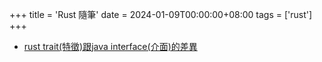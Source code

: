 +++
title = 'Rust 隨筆'
date = 2024-01-09T00:00:00+08:00
tags = ['rust']
+++


- [rust trait(特徵)跟java interface(介面)的差異](https://blog.messfar.com/post/note/rust-note-rust-trait-vs-java-interface)
